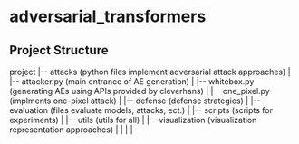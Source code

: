 # adversarial_transformers

## Project Structure

project
  |-- attacks (python files implement adversarial attack approaches)
  |      |-- attacker.py (main entrance of AE generation)
  |      |-- whitebox.py (generating AEs using APIs provided by cleverhans)
  |      |-- one_pixel.py (implments one-pixel attack)
  |
  |-- defense (defense strategies)
  |
  |-- evaluation (files evaluate models, attacks, ect.)
  |
  |-- scripts (scripts for experiments)
  |
  |-- utils (utils for all)
  |
  |-- visualization (visualization representation approaches)
  |
  |
  |
  |
